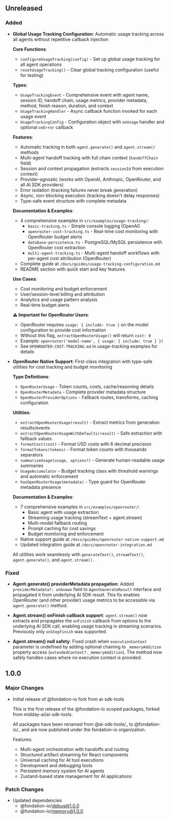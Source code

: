 ## Unreleased

### Added

- **Global Usage Tracking Configuration**: Automatic usage tracking across all agents without repetitive callback injection

  **Core Functions**:
  - `configureUsageTracking(config)` - Set up global usage tracking for all agent operations
  - `resetUsageTracking()` - Clear global tracking configuration (useful for testing)

  **Types**:
  - `UsageTrackingEvent` - Comprehensive event with agent name, session ID, handoff chain, usage metrics, provider metadata, method, finish reason, duration, and context
  - `UsageTrackingHandler` - Async callback function invoked for each usage event
  - `UsageTrackingConfig` - Configuration object with `onUsage` handler and optional `onError` callback

  **Features**:
  - Automatic tracking in both `agent.generate()` and `agent.stream()` methods
  - Multi-agent handoff tracking with full chain context (`handoffChain` field)
  - Session and context propagation (extracts `sessionId` from execution context)
  - Provider-agnostic (works with OpenAI, Anthropic, OpenRouter, and all AI SDK providers)
  - Error isolation (tracking failures never break generation)
  - Async, non-blocking execution (tracking doesn't delay responses)
  - Type-safe event structure with complete metadata

  **Documentation & Examples**:
  - 4 comprehensive examples in `src/examples/usage-tracking/`:
    - `basic-tracking.ts` - Simple console logging (OpenAI)
    - `openrouter-cost-tracking.ts` - Real-time cost monitoring with OpenRouter budget alerts
    - `database-persistence.ts` - PostgreSQL/MySQL persistence with OpenRouter cost extraction
    - `multi-agent-tracking.ts` - Multi-agent handoff workflows with per-agent cost attribution (OpenRouter)
  - Complete guide at `/docs/guides/usage-tracking-configuration.md`
  - README section with quick start and key features

  **Use Cases**:
  - Cost monitoring and budget enforcement
  - User/session-level billing and attribution
  - Analytics and usage pattern analysis
  - Real-time budget alerts

  **⚠️ Important for OpenRouter Users**:
  - OpenRouter requires `usage: { include: true }` on the model configuration to provide cost information
  - Without this flag, `extractOpenRouterUsage()` will return `cost: 0`
  - Example: `openrouter('model-name', { usage: { include: true } })`
  - See `OPENROUTER-COST-TRACKING.md` in usage-tracking examples for details

- **OpenRouter Native Support**: First-class integration with type-safe utilities for cost tracking and budget monitoring

  **Type Definitions**:
  - `OpenRouterUsage` - Token counts, costs, cache/reasoning details
  - `OpenRouterMetadata` - Complete provider metadata structure
  - `OpenRouterProviderOptions` - Fallback routes, transforms, caching configuration

  **Utilities**:
  - `extractOpenRouterUsage(result)` - Extract metrics from generation results/events
  - `extractOpenRouterUsageWithDefaults(result)` - Safe extraction with fallback values
  - `formatCost(cost)` - Format USD costs with 6 decimal precision
  - `formatTokens(tokens)` - Format token counts with thousands separators
  - `summarizeUsage(usage, options?)` - Generate human-readable usage summaries
  - `UsageAccumulator` - Budget tracking class with threshold warnings and automatic enforcement
  - `hasOpenRouterUsage(metadata)` - Type guard for OpenRouter metadata presence

  **Documentation & Examples**:
  - 7 comprehensive examples in `src/examples/openrouter/`:
    - Basic agent with usage extraction
    - Streaming usage tracking (streamText + agent.stream)
    - Multi-model fallback routing
    - Prompt caching for cost savings
    - Budget monitoring and enforcement
  - Native support guide at `/docs/guides/openrouter-native-support.md`
  - Updated integration guide at `/docs/openrouter-integration.md`

  All utilities work seamlessly with `generateText()`, `streamText()`, `agent.generate()`, and `agent.stream()`.

### Fixed

- **Agent.generate() providerMetadata propagation**: Added `providerMetadata?: unknown` field to `AgentGenerateResult` interface and propagated it from underlying AI SDK result. This fix enables OpenRouter (and other provider) usage metrics to be accessible via `agent.generate()` method.

- **Agent.stream() onFinish callback support**: `agent.stream()` now extracts and propagates the `onFinish` callback from options to the underlying AI SDK call, enabling usage tracking in streaming scenarios. Previously only `onStepFinish` was supported.

- **Agent.stream() null safety**: Fixed crash when `executionContext` parameter is undefined by adding optional chaining to `_memoryAddition` property access (`extendedContext?._memoryAddition`). The method now safely handles cases where no execution context is provided.

## 1.0.0

### Major Changes

- Initial release of @fondation-io fork from ai-sdk-tools

  This is the first release of the @fondation-io scoped packages, forked from midday-ai/ai-sdk-tools.

  All packages have been renamed from @ai-sdk-tools/_ to @fondation-io/_ and are now published under the fondation-io organization.

  Features:

  - Multi-agent orchestration with handoffs and routing
  - Structured artifact streaming for React components
  - Universal caching for AI tool executions
  - Development and debugging tools
  - Persistent memory system for AI agents
  - Zustand-based state management for AI applications

### Patch Changes

- Updated dependencies
  - @fondation-io/debug@1.0.0
  - @fondation-io/memory@1.0.0
